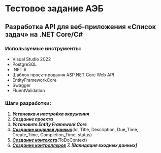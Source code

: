 # Тестовое задание АЭБ
 
## Разработка API для веб-приложения «Список задач» на .NET Core/C#

### Используемые инструменты:

- Visual Studio 2022
- PostgreSQL
- .NET 6
- Шаблон проектирования ASP.NET Core Web API
- EntityFrameworkCore
- Swagger
- FluentValidation

### Шаги разработки:

1. ***Установка и настройка окружения***
2. ***Создание проекта***
3. ***Установите Entity Framework Core***
4. [***Создание моделей данных***](test_aeb/test_aeb/Models/ToDo_model.cs)(Id, Title, Description, Due_Time, Create_Time, Completion_Time, status)
5. [***Создание контекста***](test_aeb/test_aeb/Context/ToDo_Context.cs)(ToDoContext)
6. [***Создание контроллеров***](test_aeb/test_aeb/Controllers/ToDoController.cs)
***7. [Валидация входных данных]***